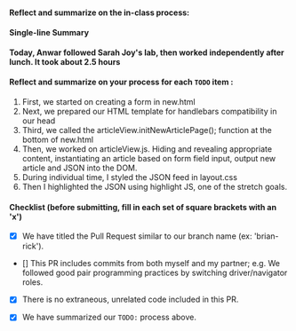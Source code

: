 #### Reflect and summarize on the in-class process:
#### Single-line Summary
**Today, Anwar followed Sarah Joy's lab, then worked independently after lunch. It took about 2.5 hours**

#### Reflect and summarize on your process for each `TODO` item :  
  1. First, we started on creating a form in new.html
  2. Next, we prepared our HTML template for handlebars compatibility in our head
  3. Third, we called the articleView.initNewArticlePage(); function at the bottom of new.html
  4. Then, we worked on articleView.js. Hiding and revealing appropriate content, instantiating an article based on form field input, output new article and JSON into the DOM.
  5. During individual time, I styled the JSON feed in layout.css
  6. Then I highlighted the JSON using highlight JS, one of the stretch goals.

#### Checklist (before submitting, fill in each set of square brackets with an 'x')
- [x] We have titled the Pull Request similar to our branch name (ex: 'brian-rick'). 
- [] This PR includes commits from both myself and my partner; e.g. We followed good pair programming practices by switching driver/navigator roles.
- [x] There is no extraneous, unrelated code included in this PR.
- [x] We have summarized our `TODO:` process above.

